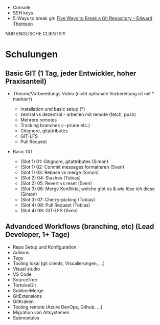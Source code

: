 * Console
* SSH keys
* 5-Ways to break git: [Five Ways to Break a Git Repository - Edward Thomson](https://youtu.be/uwJI-_08mCs)

NUR ENGLISCHE CLIENTS!!!

# Schulungen
## Basic GIT (1 Tag, jeder Entwickler, hoher Praxisanteil)
* Theorie/Vorbereitungs Video (nicht optionale Vorbereitung ist mit * markiert)
  * Installation und basic setup (*)
  * zentral vs dezentral - arbeiten mit remote (fetch, push)
  * Mehrere remotes
  * Tracking branches (--prune etc.)
  * Gitignore, gitattributes
  * GIT-LFS
  * Pull Request

* Basic GIT
  * (Slot 1) 01: Gitignore, gitattributes (Simon)
  * (Slot 1) 02: Commit messages formatieren (Sven)
  * (Slot 1) 03: Rebase vs merge (Simon)
  * (Slot 2) 04: Stashes (Tobias)
  * (Slot 2) 05: Revert vs reset (Sven)
  * (Slot 3) 06: Merge Konflikte, welche gibt es & wie löse ich diese (Simon)
  * (Slot 3) 07: Cherry-picking (Tobias)
  * (Slot 4) 08: Pull Request (Tobias)
  * (Slot 4) 09: GIT-LFS (Sven)

## Advandced Workflows (branching, etc) (Lead Developer, 1+ Tage)
* Repo Setup und Konfiguration
* Addons
* Tags
* Tooling lokal (git clients, Visualierungen, …)
* Visual studio
* VS Code
* SourceTree
* TortoiseGit
* SublimeMerge
* GitExtensions
* GitKraken
* Tooling remote (Azure DevOps, Github, …)
* Migration von Altsystemen
* Submodules